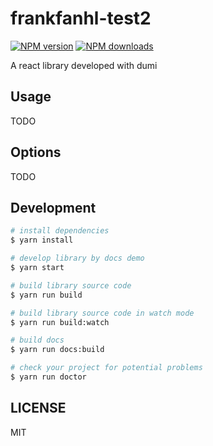 # frankfanhl-test2

[![NPM version](https://img.shields.io/npm/v/frankfanhl-test2.svg?style=flat)](https://npmjs.org/package/test2)
[![NPM downloads](http://img.shields.io/npm/dm/frankfanhl-test2.svg?style=flat)](https://npmjs.org/package/test2)

A react library developed with dumi

## Usage

TODO

## Options

TODO

## Development

```bash
# install dependencies
$ yarn install

# develop library by docs demo
$ yarn start

# build library source code
$ yarn run build

# build library source code in watch mode
$ yarn run build:watch

# build docs
$ yarn run docs:build

# check your project for potential problems
$ yarn run doctor
```

## LICENSE

MIT
